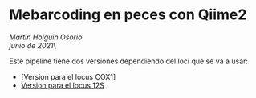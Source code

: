 # Mebarcoding en peces con Qiime2

_Martin Holguin Osorio_\
_junio de 2021_\

Este pipeline tiene dos versiones dependiendo del loci que se va a usar:

* [Version para el locus COX1]
* [Version para el locus 12S](https://github.com/ictioTintin/Mebarcoding-en-peces-con-Qiime2-para-el-locus-12S/tree/main)
